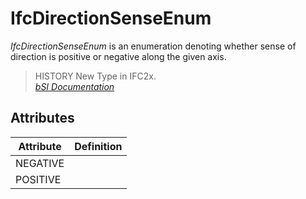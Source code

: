 IfcDirectionSenseEnum
=====================
_IfcDirectionSenseEnum_ is an enumeration denoting whether sense of direction
is positive or negative along the given axis.  
  
> HISTORY  New Type in IFC2x.  
[ _bSI
Documentation_](https://standards.buildingsmart.org/IFC/DEV/IFC4_2/FINAL/HTML/schema/ifcmaterialresource/lexical/ifcdirectionsenseenum.htm)


Attributes
----------
| Attribute   | Definition   |
|-------------|--------------|
| NEGATIVE    |              |
| POSITIVE    |              |
